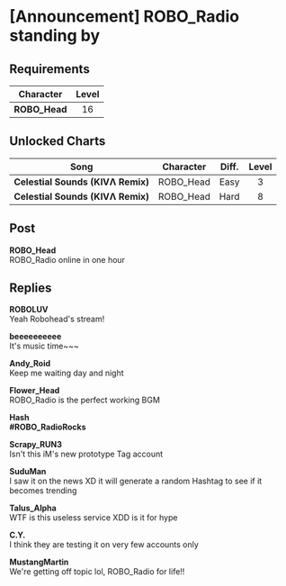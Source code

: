 # [Announcement] ROBO\_Radio standing by
## Requirements
|  Character  |Level|
|-------------|:---:|
|**ROBO_Head**| 16  |

## Unlocked Charts
|              Song               |Character|Diff.|Level|
|---------------------------------|:-------:|:---:|:---:|
|**Celestial Sounds (KIVΛ Remix)**|ROBO_Head|Easy |  3  |
|**Celestial Sounds (KIVΛ Remix)**|ROBO_Head|Hard |  8  |

## Post
**ROBO_Head**<br>
ROBO\_Radio online in one hour



## Replies
**ROBOLUV**<br>
Yeah Robohead's stream!

**beeeeeeeeee**<br>
It's music time\~\~\~

**Andy_Roid**<br>
Keep me waiting day and night

**Flower_Head**<br>
ROBO\_Radio is the perfect working BGM

**Hash**<br>
**\#ROBO\_RadioRocks**

**Scrapy_RUN3**<br>
Isn't this iM's new prototype Tag account

**SuduMan**<br>
I saw it on the news XD it will generate a random Hashtag to see if it becomes trending

**Talus_Alpha**<br>
WTF is this useless service XDD is it for hype

**C.Y.**<br>
I think they are testing it on very few accounts only

**MustangMartin**<br>
We're getting off topic lol, ROBO\_Radio for life!!


